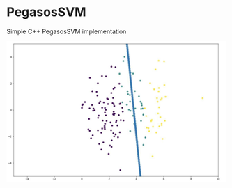 # PegasosSVM
Simple C++ PegasosSVM implementation

![alt text](https://github.com/peter-pogorelov/PegasosSVM/blob/master/resources/svm.jpg?raw=true)

